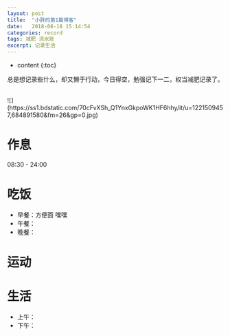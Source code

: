 ```yaml
---
layout: post
title:  "小胖的第1篇博客"
date:   2018-08-18 15:14:54
categories: record
tags: 减肥 流水账
excerpt: 记录生活 
---
```


* content
{:toc}


总是想记录些什么，却又懒于行动，今日得空，勉强记下一二，权当减肥记录了。


<br>
![](https://ss1.bdstatic.com/70cFvXSh_Q1YnxGkpoWK1HF6hhy/it/u=1221509457,684891580&fm=26&gp=0.jpg)
<br>


# 作息
08:30 - 24:00
# 吃饭
* 早餐：方便面 嘿嘿
* 午餐：
* 晚餐： 
# 运动

# 生活
* 上午：
* 下午：





